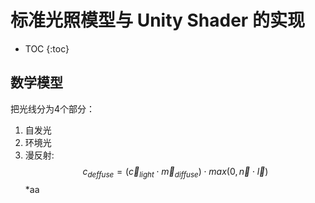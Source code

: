 # 标准光照模型与 Unity Shader 的实现

* TOC
{:toc}

## 数学模型

把光线分为4个部分：

1. 自发光
2. 环境光
3. 漫反射:
  $$c_{deffuse} = (\vec c_{light}\cdot \vec m_{diffuse})\cdot max(0, \vec n \cdot \vec l)$$
*aa
